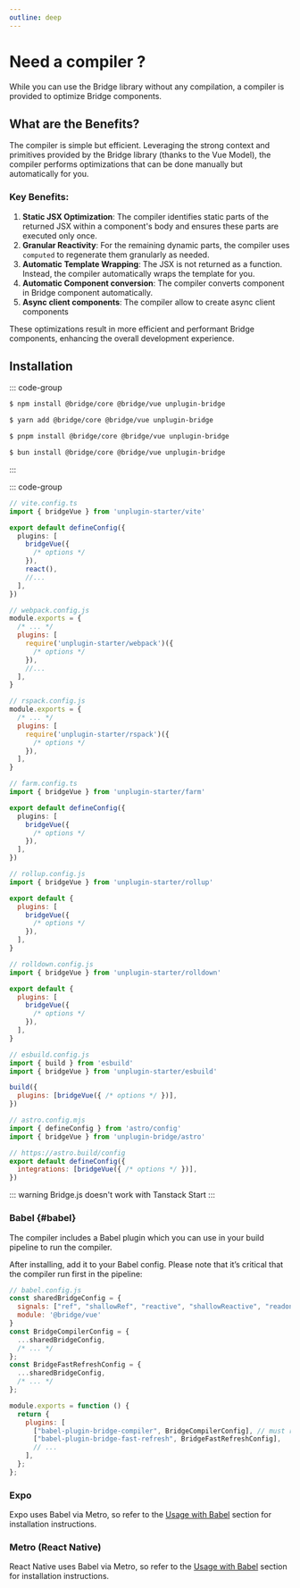 ```yaml
---
outline: deep
---
```


# Need a compiler ?

While you can use the Bridge library without any compilation, a compiler is provided to optimize Bridge components.

## What are the Benefits?

The compiler is simple but efficient. Leveraging the strong context and primitives provided by the Bridge library (thanks to the Vue Model), the compiler performs optimizations that can be done manually but automatically for you.

### Key Benefits:

1. **Static JSX Optimization**: The compiler identifies static parts of the returned JSX within a component's body and ensures these parts are executed only once.
2. **Granular Reactivity**: For the remaining dynamic parts, the compiler uses `computed` to regenerate them granularly as needed.
3. **Automatic Template Wrapping**: The JSX is not returned as a function. Instead, the compiler automatically wraps the template for you.
4. **Automatic Component conversion**: The compiler converts component in Bridge component automatically.
5. **Async client components**: The compiler allow to create async client components

These optimizations result in more efficient and performant Bridge components, enhancing the overall development experience.

## Installation

::: code-group

```bash [NPM]
$ npm install @bridge/core @bridge/vue unplugin-bridge
```

```bash [Yarn]
$ yarn add @bridge/core @bridge/vue unplugin-bridge
```

```bash [PNPM]
$ pnpm install @bridge/core @bridge/vue unplugin-bridge
```

```bash [Bun]
$ bun install @bridge/core @bridge/vue unplugin-bridge
```

:::

::: code-group

```ts [Vite]
// vite.config.ts
import { bridgeVue } from 'unplugin-starter/vite'

export default defineConfig({
  plugins: [
    bridgeVue({
      /* options */
    }),
    react(),
    //...
  ],
})
```

```js [webpack]
// webpack.config.js
module.exports = {
  /* ... */
  plugins: [
    require('unplugin-starter/webpack')({
      /* options */
    }),
    //...
  ],
}
```

```js [Rspack]
// rspack.config.js
module.exports = {
  /* ... */
  plugins: [
    require('unplugin-starter/rspack')({
      /* options */
    }),
  ],
}
```

```ts [Farm]
// farm.config.ts
import { bridgeVue } from 'unplugin-starter/farm'

export default defineConfig({
  plugins: [
    bridgeVue({
      /* options */
    }),
  ],
})
```

```js [Rollup]
// rollup.config.js
import { bridgeVue } from 'unplugin-starter/rollup'

export default {
  plugins: [
    bridgeVue({
      /* options */
    }),
  ],
}
```

```js [Rolldown]
// rolldown.config.js
import { bridgeVue } from 'unplugin-starter/rolldown'

export default {
  plugins: [
    bridgeVue({
      /* options */
    }),
  ],
}
```

```js [esbuild]
// esbuild.config.js
import { build } from 'esbuild'
import { bridgeVue } from 'unplugin-starter/esbuild'

build({
  plugins: [bridgeVue({ /* options */ })],
})
```

```js [Astro]
// astro.config.mjs
import { defineConfig } from 'astro/config'
import { bridgeVue } from 'unplugin-bridge/astro'

// https://astro.build/config
export default defineConfig({
  integrations: [bridgeVue({ /* options */ })],
})
```


::: warning
Bridge.js doesn't work with Tanstack Start
:::

### Babel {#babel}

The compiler includes a Babel plugin which you can use in your build pipeline to run the compiler.

After installing, add it to your Babel config. Please note that it’s critical that the compiler run first in the pipeline:

```js
// babel.config.js
const sharedBridgeConfig = {
  signals: ["ref", "shallowRef", "reactive", "shallowReactive", "readonly"],
  module: '@bridge/vue'
}
const BridgeCompilerConfig = {
  ...sharedBridgeConfig,
  /* ... */
};
const BridgeFastRefreshConfig = {
  ...sharedBridgeConfig,
  /* ... */
};

module.exports = function () {
  return {
    plugins: [
      ["babel-plugin-bridge-compiler", BridgeCompilerConfig], // must run first!
      ["babel-plugin-bridge-fast-refresh", BridgeFastRefreshConfig],
      // ...
    ],
  };
};
```


### Expo

Expo uses Babel via Metro, so refer to the [Usage with Babel](#babel) section for installation instructions.

### Metro (React Native)

React Native uses Babel via Metro, so refer to the [Usage with Babel](#babel) section for installation instructions.
